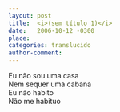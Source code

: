 ```yaml
---
layout: post
title:  <i>(sem título 1)</i>
date:   2006-10-12 -0300
place:
categories: translucido
author-comment:
---
```


Eu não sou uma casa<!--more-->  
Nem sequer uma cabana  
Eu não habito  
Não me habituo  
